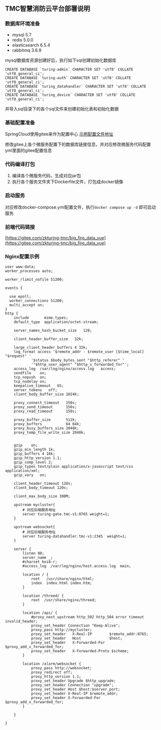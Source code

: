 ## TMC智慧消防云平台部署说明
### 数据库环境准备
- mysql 5.7
- redis 5.0.0
- elasticsearch 6.5.4
- rabbitmq 3.6.9

mysql数据库资源创建好后，执行如下sql创建初始化数据库
```
CREATE DATABASE `turing-admin` CHARACTER SET 'utf8' COLLATE 'utf8_general_ci';
CREATE DATABASE `turing-auth` CHARACTER SET 'utf8' COLLATE 'utf8_general_ci';
CREATE DATABASE `turing_datahandler` CHARACTER SET 'utf8' COLLATE 'utf8_general_ci';
CREATE DATABASE `turing_device` CHARACTER SET 'utf8' COLLATE 'utf8_general_ci';
```
并导入sql目录下的各个sql文件来创建初始化表和初始化数据

### 基础配置准备
SpringCloud使用gitee来作为配置中心
[示例配置文件地址](https://gitee.com/8090diy/fire_control_config_example)

修改gitee上各个微服务配置下的数据库链接信息，并对应修改微服务代码配置yml里面的gitee配置信息

### 代码编译打包
1. 编译各个微服务代码，生成对应jar包
2. 执行各个服务文件夹下Dockerfile文件，打包成docker镜像


### 启动服务
对应修改docker-compose.yml配置文件，执行`docker compose up -d` 即可启动服务

### 前端代码链接
[https://gitee.com/zkturing-tmc/big_fire_data_vue](https://gitee.com/zkturing-tmc/big_fire_data_vue)

### Nginx配置示例
```
user www-data;
worker_processes auto;

worker_rlimit_nofile 51200;

events {

  use epoll;
  worker_connections 51200;
  multi_accept on;
}
http {
    include       mime.types;
    default_type  application/octet-stream;

    server_names_hash_bucket_size   128;

    client_header_buffer_size   32k;

    large_client_header_buffers 4 32k;
    log_format access '$remote_addr - $remote_user [$time_local] "$request" '
            '$status $body_bytes_sent "$http_referer" '
            '"$http_user_agent" "$http_x_forwarded_for"';
    access_log  /var/log/nginx/access.log   access;
    sendfile    on;
    tcp_nopush  on;
    tcp_nodelay on;
    keepalive_timeout   65;
    server_tokens   off;
    client_body_buffer_size 1024k;
   
    proxy_connect_timeout   150s;
    proxy_send_timeout      150s;
    proxy_read_timeout      150s;

    proxy_buffer_size       512k;
    proxy_buffers           64 64k;
    proxy_busy_buffers_size 2048k;
    proxy_temp_file_write_size 2048k;


    gzip    on;
    gzip_min_length 1k;
    gzip_buffers 4 16k;
    gzip_http_version 1.1;
    gzip_comp_level 2;
    gzip_types text/plain application/x-javascript text/css application/xml;
    gzip_vary   on;    

    client_header_timeout 120s;     
    client_body_timeout 120s;  

    client_max_body_size 300M; 

    upstream mycluster{
        # 对应后端服务地址
        server turing-gate.tmc-v1:8765 weight=1;
    }

    upstream websocket{
        # 对应后端服务地址
        server turing-datahandler.tmc-v1:2345  weight=1;
    }

    server {
        listen 80;
        server_name _;
        #charset koi8-r;
        #access_log  /var/log/nginx/host.access.log  main;

        location / {
            root   /usr/share/nginx/html;
            index  index.html index.htm;
        }

        location /threed/ {
            root  /usr/share/nginx/threed;
        }

        location /api/ {
            #proxy_next_upstream http_502 http_504 error timeout invalid_header;
            proxy_set_header Connection "Keep-Alive";
            proxy_pass http://mycluster;
            proxy_set_header   X-Real-IP        $remote_addr:8765;
            proxy_set_header   Host             $host;
            proxy_set_header   X-Forwarded-For  $proxy_add_x_forwarded_for;
            proxy_set_header   X-Forwarded-Proto $scheme;
        }

        location /alarm/websocket {
            proxy_pass http://websocket;
            proxy_redirect off;
            proxy_http_version 1.1;
            proxy_set_header Upgrade $http_upgrade;
            proxy_set_header Connection "upgrade";
            proxy_set_header Host $host:$server_port;
            proxy_set_header X-Real-IP $remote_addr;
            proxy_set_header X-Forwarded-For $proxy_add_x_forwarded_for;
        }

    }

}
```